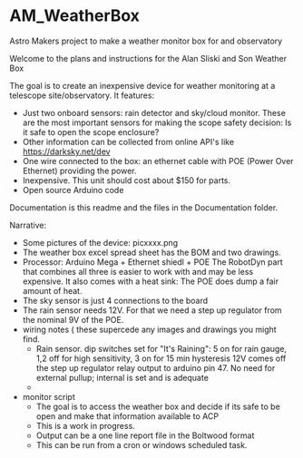 # AM_WeatherBox
Astro Makers project to make a weather monitor box for and observatory


Welcome to the plans and instructions for the Alan Sliski and Son Weather Box

The goal is to create an inexpensive device for weather monitoring at a telescope site/observatory. It features:
  - Just two onboard sensors: rain detector and sky/cloud monitor. These are the most important sensors for making 
    the scope safety decision: Is it safe to open the scope enclosure? 
  - Other information can be collected from online API's like https://darksky.net/dev
  - One wire connected to the box: an ethernet cable with POE (Power Over Ethernet) providing the power.
  - Inexpensive. This unit should cost about $150 for parts.
  - Open source Arduino code

Documentation is this readme and the files in the Documentation folder.

Narrative:
- Some pictures of the device: picxxxx.png
- The weather box excel spread sheet has the BOM and two drawings.
- Processor: Arduino Mega + Ethernet shiedl + POE
    The RobotDyn part that combines all three is easier to work with and may be less expensive.
    It also comes with a heat sink: The POE does dump a fair amount of heat.
- The sky sensor is just 4 connections to the board
- The rain sensor needs 12V. For that we need a step up regulator from the nominal 9V of the POE.
- wiring notes ( these supercede any images and drawings you might find.
   - Rain sensor. 
       dip switches set for "It's Raining":  5 on for rain gauge, 1,2 off for high sensitivity, 3 on for 15 min hysteresis
       12V comes off the step up regulator
       relay output to arduino pin 47. No need for external pullup; internal is set and is adequate
   -
- monitor script
   - The goal is to access the weather box and decide if its safe to be open and make that information available to ACP
   - This is a work in progress. 
   - Output can be a one line report file in the Boltwood format
   - This can be run from a cron or windows scheduled task.
   
       

 


    
 

